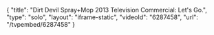 {
    "title": "Dirt Devil Spray+Mop 2013 Television Commercial: Let's Go.",
    "type": "solo",
    "layout": "iframe-static",
    "videoId": "6287458",
    "url": "\/tvpembed\/6287458"
}